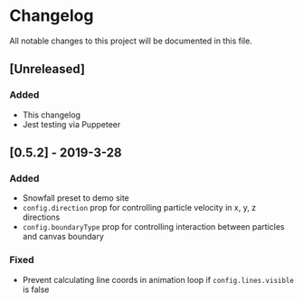 # Changelog
All notable changes to this project will be documented in this file.

## [Unreleased]
### Added
- This changelog
- Jest testing via Puppeteer

## [0.5.2] - 2019-3-28
### Added
- Snowfall preset to demo site
- `config.direction` prop for controlling particle velocity in x, y, z directions
- `config.boundaryType` prop for controlling interaction between particles and canvas boundary

### Fixed
- Prevent calculating line coords in animation loop if `config.lines.visible` is false
